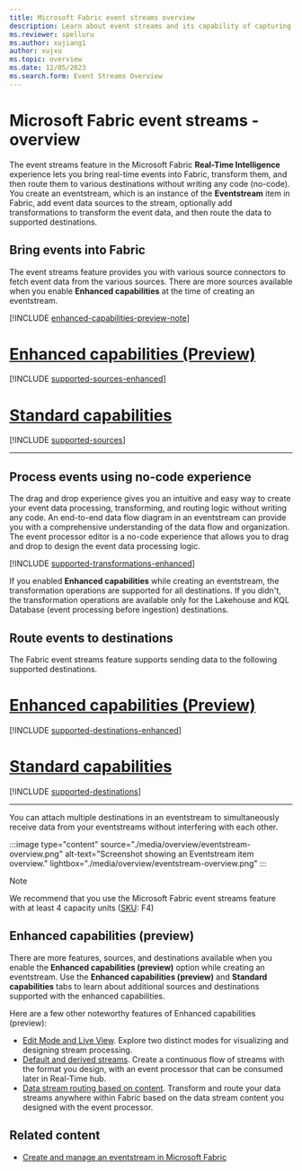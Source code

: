 ```yaml
---
title: Microsoft Fabric event streams overview
description: Learn about event streams and its capability of capturing, transforming, and routing real-time events to various destinations in Microsoft Fabric.
ms.reviewer: spelluru
ms.author: xujiang1
author: xujxu
ms.topic: overview
ms.date: 12/05/2023
ms.search.form: Event Streams Overview
---
```


# Microsoft Fabric event streams - overview
The event streams feature in the Microsoft Fabric **Real-Time Intelligence** experience lets you bring real-time events into Fabric, transform them, and then route them to various destinations without writing any code (no-code). You create an eventstream, which is an instance of the **Eventstream** item in Fabric, add event data sources to the stream, optionally add transformations to transform the event data, and then route the data to supported destinations. 

## Bring events into Fabric
The event streams feature provides you with various source connectors to fetch event data from the various sources. There are more sources available when you enable **Enhanced capabilities** at the time of creating an eventstream. 

[!INCLUDE [enhanced-capabilities-preview-note](./includes/enhanced-capabilities-preview-note.md)]

# [Enhanced capabilities (Preview)](#tab/enhancedcapabilities)

[!INCLUDE [supported-sources-enhanced](./includes/supported-sources-enhanced.md)]

# [Standard capabilities](#tab/standardcapabilities)

[!INCLUDE [supported-sources](./includes/supported-sources-standard.md)]

---

## Process events using no-code experience
The drag and drop experience gives you an intuitive and easy way to create your event data processing, transforming, and routing logic without writing any code. An end-to-end data flow diagram in an eventstream can provide you with a comprehensive understanding of the data flow and organization. The event processor editor is a no-code experience that allows you to drag and drop to design the event data processing logic. 

[!INCLUDE [supported-transformations-enhanced](./includes/supported-transformations-enhanced.md)]

If you enabled **Enhanced capabilities** while creating an eventstream, the transformation operations are supported for all destinations. If you didn't, the transformation operations are available only for the Lakehouse and KQL Database (event processing before ingestion) destinations. 

## Route events to destinations
The Fabric event streams feature supports sending data to the following supported destinations. 

# [Enhanced capabilities (Preview)](#tab/enhancedcapabilities)

[!INCLUDE [supported-destinations-enhanced](./includes/supported-destinations-enhanced.md)]

# [Standard capabilities](#tab/standardcapabilities)

[!INCLUDE [supported-destinations](./includes/supported-destinations-standard.md)]

---

You can attach multiple destinations in an eventstream to simultaneously receive data from your eventstreams without interfering with each other.

:::image type="content" source="./media/overview/eventstream-overview.png" alt-text="Screenshot showing an Eventstream item overview." lightbox="./media/overview/eventstream-overview.png" :::

> [!NOTE]
> We recommend that you use the Microsoft Fabric event streams feature with at least 4 capacity units ([SKU](../../enterprise/licenses.md#capacity-license): F4)

## Enhanced capabilities (preview)
There are more features, sources, and destinations available when you enable the **Enhanced capabilities (preview)** option while creating an eventstream. Use the **Enhanced capabilities (preview)** and **Standard capabilities** tabs to learn about additional sources and destinations supported with the enhanced capabilities. 

Here are a few other noteworthy features of Enhanced capabilities (preview):

- [Edit Mode and Live View](edit-publish.md#edit-mode-and-live-view). Explore two distinct modes for visualizing and designing stream processing.
- [Default and derived streams](create-default-derived-streams.md). Create a continuous flow of streams with the format you design, with an event processor that can be consumed later in Real-Time hub.
- [Data stream routing based on content](route-events-based-on-content.md). Transform and route your data streams anywhere within Fabric based on the data stream content you designed with the event processor.

## Related content

- [Create and manage an eventstream in Microsoft Fabric](./create-manage-an-eventstream.md)
